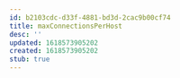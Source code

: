 ```yaml
---
id: b2103cdc-d33f-4881-bd3d-2cac9b00cf74
title: maxConnectionsPerHost
desc: ''
updated: 1618573905202
created: 1618573905202
stub: true
---
```


